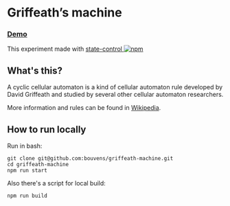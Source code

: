 # Griffeath’s machine

### [Demo](https://bouvens.github.io/zero-packer/)
This experiment made with [state-control ![npm][npm-badge]][npm]

[npm-badge]: https://img.shields.io/npm/v/state-control.png?style=flat-square
[npm]: https://www.npmjs.org/package/state-control

## What's this?

A cyclic cellular automaton is a kind of cellular automaton rule developed by David Griffeath and studied by several other cellular automaton researchers.

More information and rules can be found in [Wikipedia](https://en.wikipedia.org/wiki/Cyclic_cellular_automaton).

## How to run locally

Run in bash:
```Shell
git clone git@github.com:bouvens/griffeath-machine.git
cd griffeath-machine
npm run start
```

Also there's a script for local build:
```Shell
npm run build
```

